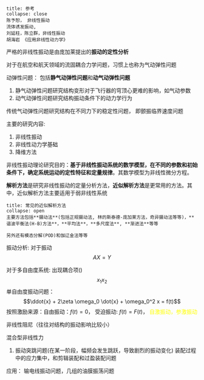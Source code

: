 `````ad-seealso
title: 参考
collapse: close
陈予恕， 非线性振动
流体诱发振动, 
刘延柱，陈立群，非线性振动
胡海岩 《应用非线性动力学》
`````
严格的非线性振动是由庞加莱提出的**振动的定性分析**

对于在航空和航天领域的流固耦合力学问题，习惯上也称为气动弹性问题

动弹性问题： 包括**静气动弹性问题**和**动气动弹性问题**
1. 静气动弹性问题研究结构变形对于飞行器的穹顶心更难的影响，如气动参数
2. 动气动弹性问题研究结构振动条件下的动力学行为

传统气动弹性问题研究结构在不同力下的稳定性问题， 即颤振临界速度问题

主要的研究内容:
1. 非线性振动
2. 非线性动力学基础
3. 降维方法

非线性振动理论研究目的：**基于非线性振动系统的数学模型，在不同的参数和初始条件下，确定系统运动的定性特征和定量规律**。其数学模型为非线性微分方程。

**解析方法**是研究非线性振动的定量分析方法，**近似解析方法**是更常用的方法。其中，近似解析方法主要适用于弱非线性系统

`````ad-note
title: 常见的近似解析方法
collapse: open
主要方法包括**摄动法**(包括正规摄动法, 林的斯泰德-庞加莱方法，奇异摄动法等等)，**谐波平衡法(H-B)方法**，**平均法**，**多尺度法**, **渐进法**等等

另外还有模态分解(POD)和伽辽金法等等
`````

振动分析: 对于振动
$$AX = Y$$

对于多自由度系统:
出现耦合项()
$$x_1 x_2$$
单自由度振动问题：
$$\ddot{x} + 2\zeta \omega_0 \dot{x} + \omega_0^2 x = f(t)$$
按照激励来源：自由振动：$f(t) = 0$， 受迫振动: $f(t) = F(t)$，<mark style="background: transparent; color: yellow"> 自激振动，参激振动</mark>

非线性阻尼（往往对结构的振动影响比较小）

混合型非线性力 
1. 振动突跳问题(在某一阶段，幅频会发生跳跃，导致剧烈的振动变化)
装配过程中的应力集中，和剪辑装配和过盈装配问题

应用：
输电线振动问题，几组的油膜振荡问题

